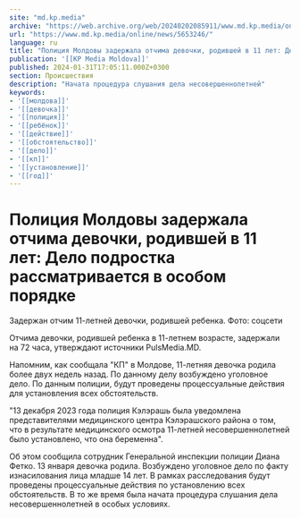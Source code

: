 ```yaml
---
site: "md.kp.media"
archive: "https://web.archive.org/web/20240202085911/www.md.kp.media/online/news/5653246/"
url: "https://www.md.kp.media/online/news/5653246/"
language: ru
title: "Полиция Молдовы задержала отчима девочки, родившей в 11 лет: Дело подростка рассматривается в особом порядке"
publication: '[[KP Media Moldova]]'
published: 2024-01-31T17:05:11.000Z+0300
section: Происшествия
description: "Начата процедура слушания дела несовершеннолетней"
keywords:
- '[[молдова]]'
- '[[девочка]]'
- '[[полиция]]'
- '[[ребёнок]]'
- '[[действие]]'
- '[[обстоятельство]]'
- '[[дело]]'
- '[[кп]]'
- '[[установление]]'
- '[[год]]'
---
```


# Полиция Молдовы задержала отчима девочки, родившей в 11 лет: Дело подростка рассматривается в особом порядке

Задержан отчим 11-летней девочки, родившей ребенка. Фото: соцсети

Отчима девочки, родившей ребенка в 11-летнем возрасте, задержали на 72 часа, утверждают источники PulsMedia.MD.

Напомним, как сообщала "КП" в Молдове, 11-летняя девочка родила более двух недель назад. По данному делу возбуждено уголовное дело. По данным полиции, будут проведены процессуальные действия для установления всех обстоятельств.

"13 декабря 2023 года полиция Кэлэрашь была уведомлена представителями медицинского центра Кэлэрашского района о том, что в результате медицинского осмотра 11-летней несовершеннолетней было установлено, что она беременна".

Об этом сообщила сотрудник Генеральной инспекции полиции Диана Фетко. 13 января девочка родила. Возбуждено уголовное дело по факту изнасилования лица младше 14 лет. В рамках расследования будут проведены процессуальные действия по установлению всех обстоятельств. В то же время была начата процедура слушания дела несовершеннолетней в особых условиях.
